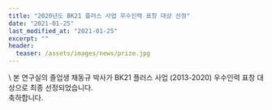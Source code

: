```yaml
---
title: "2020년도 BK21 플러스 사업 우수인력 표창 대상 선정"
date: "2021-01-25"
last_modified_at: "2021-01-25"
excerpt: ""
header:
  teaser: /assets/images/news/prize.jpg
---
```

\\
본 연구실의 졸업생 채동규 박사가 BK21 플러스 사업 (2013-2020) 우수인력 표창 대상으로 최종 선정되었습니다.<br>축하합니다.